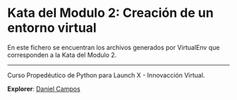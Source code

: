 # Kata del Modulo 2: Creación de un entorno virtual

En este fichero se encuentran los archivos generados por VirtualEnv que corresponden a la Kata del Modulo 2.

---

Curso Propedéutico de Python para Launch X - Innovacción Virtual.

**Explorer**: [Daniel Campos](https://www.github.com/giusniyyel)